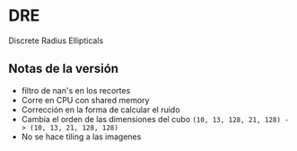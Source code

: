 # DRE
Discrete Radius Ellipticals

## Notas de la versión
* filtro de nan's en los recortes
* Corre en CPU con shared memory
* Corrección en la forma de calcular el ruido
* Cambia el orden de las dimensiones del cubo `(10, 13, 128, 21, 128) -> (10, 13, 21, 128, 128)`
* No se hace tiling a las imagenes
